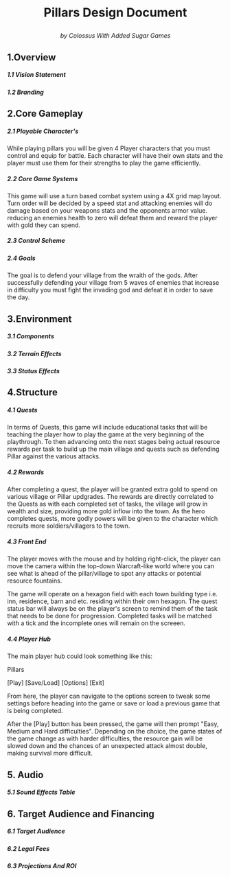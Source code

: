 # <p align="center">Pillars Design Document</p> 
*<p align="center">by Colossus With Added Sugar Games</p>*

## 1.Overview 

##### 1.1 Vision Statement 

##### 1.2 Branding 

## 2.Core Gameplay 

##### 2.1 Playable Character's
While playing pillars you will be given 4 Player characters that you must control and equip for battle. Each character will have their own stats and the player must use them for their strengths to play the game efficiently.

##### 2.2 Core Game Systems 
This game will use a turn based combat system using a 4X grid map layout. Turn order will be decided by a speed stat and attacking enemies will do damage based on your weapons stats and the opponents armor value. reducing an enemies health to zero will defeat them and reward the player with gold they can spend. 

##### 2.3 Control Scheme 

##### 2.4 Goals 
The goal is to defend your village from the wraith of the gods. After successfully defending your village from 5 waves of enemies that increase in difficulty you must fight the invading god and defeat it in order to save the day.
## 3.Environment   

##### 3.1 Components

##### 3.2 Terrain Effects 

##### 3.3 Status Effects

## 4.Structure

##### 4.1 Quests
In terms of Quests, this game will include educational tasks that will be teaching the player how to play the game at the very beginning of the playthrough. To then advancing onto the next stages being actual resource rewards per task to build up the main village and quests such as defending Pillar against the various attacks. 

##### 4.2 Rewards
After completing a quest, the player will be granted extra gold to spend on various village or Pillar updgrades. The rewards are directly correlated to the Quests as with each completed set of tasks, the village will grow in wealth and size, providing more gold inflow into the town. As the hero completes quests, more godly powers will be given to the character which recruits more soldiers/villagers to the town. 
	
##### 4.3 Front End
The player moves with the mouse and by holding right-click, the player can move the camera within the top-down Warcraft-like world where you can see what is ahead of the pillar/village to spot any attacks or potential resource fountains. 

The game will operate on a hexagon field with each town building type i.e. inn, residence, barn and etc. residing within their own hexagon. The quest status bar will always be on the player's screen to remind them of the task that needs to be done for progression. Completed tasks will be matched with a tick and the incomplete ones will remain on the screeen.
##### 4.4 Player Hub
The main player hub could look something like this:
		
Pillars


[Play]
[Save/Load]
[Options]
[Exit]

From here, the player can navigate to the options screen to tweak some settings before heading into the game or save or load a previous game that is being completed. 


After the [Play] button has been pressed, the game will then prompt "Easy, Medium and Hard difficulties". Depending on the choice, the game states of the game change as with harder difficulties, the resource gain will be slowed down and the chances of an unexpected attack almost double, making survival more difficult.
## 5. Audio

##### 5.1 Sound Effects Table

## 6. Target Audience and Financing 

##### 6.1 Target Audience

##### 6.2 Legal Fees

##### 6.3 Projections And ROI 

